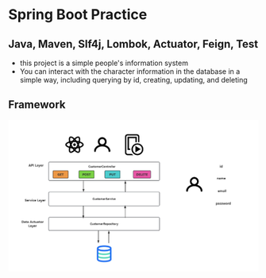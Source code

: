 # Spring Boot Practice
## Java, Maven, Slf4j, Lombok, Actuator, Feign, Test

- this project is a simple people's information system
- You can interact with the character information in the database in a simple way, including querying by id, creating, updating, and deleting

## Framework
![image](framework.png)
